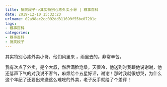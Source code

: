 ```yaml
---
title: 搞笑段子->其实特别心疼外卖小哥 | 糗事百科
date: 2019-12-10 15:32:23
urlname: 02a98ac2cc092dd311699f55be07201c
tags: 
- 糗事百科
categories:
- 糗事百科
- 搞笑段子
---
```

其实特别心疼外卖小哥，他们风里来 ，雨里去的，非常辛苦。

我有次点了外卖，是个大叔，然后满脸沧桑，天很冷，他送到时我跟他说谢谢，他还低声下气的对我说不客气，麻烦给个五星好评，谢谢！那时我就很想哭，为什么这个年纪了还要出来送这么难吃的外卖，老子反手就给了个差评！


